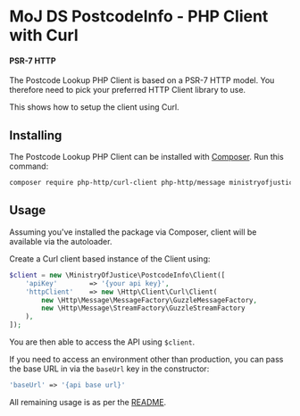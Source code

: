 # MoJ DS PostcodeInfo - PHP Client with Curl

#### PSR-7 HTTP

The Postcode Lookup PHP Client is based on a PSR-7 HTTP model. You therefore need to pick your preferred HTTP Client library to use.

This shows how to setup the client using Curl.

## Installing

The Postcode Lookup PHP Client can be installed with [Composer](https://getcomposer.org/). Run this command:

```sh
composer require php-http/curl-client php-http/message ministryofjustice/postcodeinfo-client-php
```

## Usage

Assuming you've installed the package via Composer, client will be available via the autoloader.

Create a Curl client based instance of the Client using:

```php
$client = new \MinistryOfJustice\PostcodeInfo\Client([
    'apiKey'        => '{your api key}',
    'httpClient'    => new \Http\Client\Curl\Client(
        new \Http\Message\MessageFactory\GuzzleMessageFactory,
        new \Http\Message\StreamFactory\GuzzleStreamFactory
    ),
]);
```

You are then able to access the API using ``$client``.

If you need to access an environment other than production, you can pass the base URL in via the `baseUrl` key in the constructor:

```php
'baseUrl' => '{api base url}'
```

All remaining usage is as per the [README](../README.md).